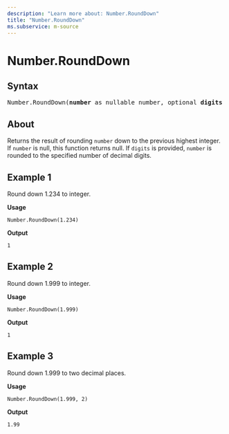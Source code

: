 ```yaml
---
description: "Learn more about: Number.RoundDown"
title: "Number.RoundDown"
ms.subservice: m-source
---
```

# Number.RoundDown

## Syntax

<pre>
Number.RoundDown(<b>number</b> as nullable number, optional <b>digits</b> as nullable number) as nullable number
</pre>
  
## About

Returns the result of rounding `number` down to the previous highest integer. If `number` is null, this function returns null. If `digits` is provided, `number` is rounded to the specified number of decimal digits.

## Example 1

Round down 1.234 to integer.

**Usage**

```powerquery-m
Number.RoundDown(1.234)
```

**Output**

`1`

## Example 2

Round down 1.999 to integer.

**Usage**

```powerquery-m
Number.RoundDown(1.999)
```

**Output**

`1`

## Example 3

Round down 1.999 to two decimal places.

**Usage**

```powerquery-m
Number.RoundDown(1.999, 2)
```

**Output**

`1.99`
